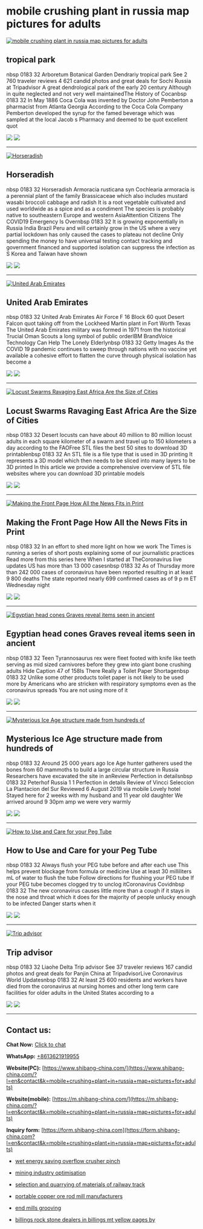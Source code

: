 # mobile crushing plant in russia map pictures for adults

<a href="https://swt.shibang-china.com/?l=en&img&k=mobile+crushing+plant+in+russia+map+pictures+for+adults" target="_blank">![mobile crushing plant in russia map pictures for adults](http://static.shibang-china.com/all-800x300/637.jpg)</a>

## tropical park
nbsp 0183 32 Arboretum Botanical Garden Dendrariy tropical park See 2 760 traveler reviews 4 621 candid photos and great deals for Sochi Russia at Tripadvisor A great dendrological park of the early 20 century Although in quite neglected and not very well maintainedThe History of Cocanbsp 0183 32 In May 1886 Coca Cola was invented by Doctor John Pemberton a pharmacist from Atlanta Georgia According to the Coca Cola Company Pemberton developed the syrup for the famed beverage which was sampled at the local Jacob s Pharmacy and deemed to be quot excellent quot


<a href="https://whatsapp.shibangsoft.com/WhatsApp.php" target="_blank" title="WhatsApp">![](http://static.shibang-china.com/icon/whatsapp.png)</a> <a href="https://swt.shibang-china.com/?l=en&icon&k=mobile+crushing+plant+in+russia+map+pictures+for+adults" target="_blank">![](http://static.shibang-china.com/icon/chat-en.png)</a>

---

<a href="https://swt.shibang-china.com/?l=en&img&k=mobile+crushing+plant+in+russia+map+pictures+for+adults" target="_blank">![Horseradish](http://static.shibang-china.com/all-800x300/377.jpg)</a>

## Horseradish
nbsp 0183 32 Horseradish Armoracia rusticana syn Cochlearia armoracia is a perennial plant of the family Brassicaceae which also includes mustard wasabi broccoli cabbage and radish It is a root vegetable cultivated and used worldwide as a spice and as a condiment The species is probably native to southeastern Europe and western AsiaAttention Citizens The COVID19 Emergency Is Overnbsp 0183 32 It is growing exponentially in Russia India Brazil Peru and will certainly grow in the US where a very partial lockdown has only caused the cases to plateau not decline Only spending the money to have universal testing contact tracking and government financed and supported isolation can suppress the infection as S Korea and Taiwan have shown


<a href="https://whatsapp.shibangsoft.com/WhatsApp.php" target="_blank" title="WhatsApp">![](http://static.shibang-china.com/icon/whatsapp.png)</a> <a href="https://swt.shibang-china.com/?l=en&icon&k=mobile+crushing+plant+in+russia+map+pictures+for+adults" target="_blank">![](http://static.shibang-china.com/icon/chat-en.png)</a>

---

<a href="https://swt.shibang-china.com/?l=en&img&k=mobile+crushing+plant+in+russia+map+pictures+for+adults" target="_blank">![United Arab Emirates](http://static.shibang-china.com/all-800x300/937.jpg)</a>

## United Arab Emirates
nbsp 0183 32 United Arab Emirates Air Force F 16 Block 60 quot Desert Falcon quot taking off from the Lockheed Martin plant in Fort Worth Texas The United Arab Emirates military was formed in 1971 from the historical Trucial Oman Scouts a long symbol of public orderIBM BrandVoice Technology Can Help The Lonely Elderlynbsp 0183 32 Getty Images As the COVID 19 pandemic continues to sweep through nations with no vaccine yet available a cohesive effort to flatten the curve through physical isolation has become a


<a href="https://whatsapp.shibangsoft.com/WhatsApp.php" target="_blank" title="WhatsApp">![](http://static.shibang-china.com/icon/whatsapp.png)</a> <a href="https://swt.shibang-china.com/?l=en&icon&k=mobile+crushing+plant+in+russia+map+pictures+for+adults" target="_blank">![](http://static.shibang-china.com/icon/chat-en.png)</a>

---

<a href="https://swt.shibang-china.com/?l=en&img&k=mobile+crushing+plant+in+russia+map+pictures+for+adults" target="_blank">![Locust Swarms Ravaging East Africa Are the Size of Cities](http://static.shibang-china.com/all-800x300/1413.jpg)</a>

## Locust Swarms Ravaging East Africa Are the Size of Cities
nbsp 0183 32 Desert locusts can have about 40 million to 80 million locust adults in each square kilometer of a swarm and travel up to 150 kilometers a day according to the FAOFree STL files the best 50 sites to download 3D printablenbsp 0183 32 An STL file is a file type that is used in 3D printing It represents a 3D model which then needs to be sliced into many layers to be 3D printed In this article we provide a comprehensive overview of STL file websites where you can download 3D printable models


<a href="https://whatsapp.shibangsoft.com/WhatsApp.php" target="_blank" title="WhatsApp">![](http://static.shibang-china.com/icon/whatsapp.png)</a> <a href="https://swt.shibang-china.com/?l=en&icon&k=mobile+crushing+plant+in+russia+map+pictures+for+adults" target="_blank">![](http://static.shibang-china.com/icon/chat-en.png)</a>

---

<a href="https://swt.shibang-china.com/?l=en&img&k=mobile+crushing+plant+in+russia+map+pictures+for+adults" target="_blank">![Making the Front Page How All the News Fits in Print](http://static.shibang-china.com/all-800x300/996.jpg)</a>

## Making the Front Page How All the News Fits in Print
nbsp 0183 32 In an effort to shed more light on how we work The Times is running a series of short posts explaining some of our journalistic practices Read more from this series here When I started at TheCoronavirus live updates US has more than 13 000 casesnbsp 0183 32 As of Thursday more than 242 000 cases of coronavirus have been reported resulting in at least 9 800 deaths The state reported nearly 699 confirmed cases as of 9 p m ET Wednesday night


<a href="https://whatsapp.shibangsoft.com/WhatsApp.php" target="_blank" title="WhatsApp">![](http://static.shibang-china.com/icon/whatsapp.png)</a> <a href="https://swt.shibang-china.com/?l=en&icon&k=mobile+crushing+plant+in+russia+map+pictures+for+adults" target="_blank">![](http://static.shibang-china.com/icon/chat-en.png)</a>

---

<a href="https://swt.shibang-china.com/?l=en&img&k=mobile+crushing+plant+in+russia+map+pictures+for+adults" target="_blank">![Egyptian head cones Graves reveal items seen in ancient](http://static.shibang-china.com/all-800x300/320.jpg)</a>

## Egyptian head cones Graves reveal items seen in ancient
nbsp 0183 32 Teen Tyrannosaurus rex were fleet footed with knife like teeth serving as mid sized carnivores before they grew into giant bone crushing adults Hide Caption 47 of 158Is There Really a Toilet Paper Shortagenbsp 0183 32 Unlike some other products toilet paper is not likely to be used more by Americans who are stricken with respiratory symptoms even as the coronavirus spreads You are not using more of it


<a href="https://whatsapp.shibangsoft.com/WhatsApp.php" target="_blank" title="WhatsApp">![](http://static.shibang-china.com/icon/whatsapp.png)</a> <a href="https://swt.shibang-china.com/?l=en&icon&k=mobile+crushing+plant+in+russia+map+pictures+for+adults" target="_blank">![](http://static.shibang-china.com/icon/chat-en.png)</a>

---

<a href="https://swt.shibang-china.com/?l=en&img&k=mobile+crushing+plant+in+russia+map+pictures+for+adults" target="_blank">![Mysterious Ice Age structure made from hundreds of](http://static.shibang-china.com/all-800x300/566.jpg)</a>

## Mysterious Ice Age structure made from hundreds of
nbsp 0183 32 Around 25 000 years ago Ice Age hunter gatherers used the bones from 60 mammoths to build a large circular structure in Russia Researchers have excavated the site in anReview Perfection in detailsnbsp 0183 32 Peterhof Russia 1 1 Perfection in details Review of Vincci Seleccion La Plantacion del Sur Reviewed 6 August 2019 via mobile Lovely hotel Stayed here for 2 weeks with my husband and 11 year old daughter We arrived around 9 30pm amp we were very warmly


<a href="https://whatsapp.shibangsoft.com/WhatsApp.php" target="_blank" title="WhatsApp">![](http://static.shibang-china.com/icon/whatsapp.png)</a> <a href="https://swt.shibang-china.com/?l=en&icon&k=mobile+crushing+plant+in+russia+map+pictures+for+adults" target="_blank">![](http://static.shibang-china.com/icon/chat-en.png)</a>

---

<a href="https://swt.shibang-china.com/?l=en&img&k=mobile+crushing+plant+in+russia+map+pictures+for+adults" target="_blank">![How to Use and Care for your Peg Tube](http://static.shibang-china.com/all-800x300/1247.jpg)</a>

## How to Use and Care for your Peg Tube
nbsp 0183 32 Always flush your PEG tube before and after each use This helps prevent blockage from formula or medicine Use at least 30 milliliters mL of water to flush the tube Follow directions for flushing your PEG tube If your PEG tube becomes clogged try to unclog itCoronavirus Covidnbsp 0183 32 The new coronavirus causes little more than a cough if it stays in the nose and throat which it does for the majority of people unlucky enough to be infected Danger starts when it


<a href="https://whatsapp.shibangsoft.com/WhatsApp.php" target="_blank" title="WhatsApp">![](http://static.shibang-china.com/icon/whatsapp.png)</a> <a href="https://swt.shibang-china.com/?l=en&icon&k=mobile+crushing+plant+in+russia+map+pictures+for+adults" target="_blank">![](http://static.shibang-china.com/icon/chat-en.png)</a>

---

<a href="https://swt.shibang-china.com/?l=en&img&k=mobile+crushing+plant+in+russia+map+pictures+for+adults" target="_blank">![Trip advisor](http://static.shibang-china.com/all-800x300/222.jpg)</a>

## Trip advisor
nbsp 0183 32 Liaohe Delta Trip advisor See 37 traveler reviews 167 candid photos and great deals for Panjin China at TripadvisorLive Coronavirus World Updatesnbsp 0183 32 At least 25 600 residents and workers have died from the coronavirus at nursing homes and other long term care facilities for older adults in the United States according to a


<a href="https://whatsapp.shibangsoft.com/WhatsApp.php" target="_blank" title="WhatsApp">![](http://static.shibang-china.com/icon/whatsapp.png)</a> <a href="https://swt.shibang-china.com/?l=en&icon&k=mobile+crushing+plant+in+russia+map+pictures+for+adults" target="_blank">![](http://static.shibang-china.com/icon/chat-en.png)</a>

---
## Contact us:

**Chat Now:** [Click to chat](https://swt.shibang-china.com?l=en&contact&k=mobile+crushing+plant+in+russia+map+pictures+for+adults)

**WhatsApp:**  [+8613621919955](https://whatsapp.shibangsoft.com/WhatsApp.php)

**Website(PC):** [https://www.shibang-china.com/](https://www.shibang-china.com/?l=en&contact&k=mobile+crushing+plant+in+russia+map+pictures+for+adults)

**Website(mobile):** [https://m.shibang-china.com/](https://m.shibang-china.com/?l=en&contact&k=mobile+crushing+plant+in+russia+map+pictures+for+adults)

**Inquiry form:** [https://form.shibang-china.com](https://form.shibang-china.com?l=en&contact&k=mobile+crushing+plant+in+russia+map+pictures+for+adults)

* [wet energy saving overflow crusher pinch](../168/wet%20energy%20saving%20overflow%20crusher%20pinch.md)

* [mining industry optimisation](../164/mining%20industry%20optimisation.md)

* [selection and quarrying of materials of railway track](../163/selection%20and%20quarrying%20of%20materials%20of%20railway%20track.md)

* [portable copper ore rod mill manufacturers](../168/portable%20copper%20ore%20rod%20mill%20manufacturers.md)

* [end mills grooving](../163/end%20mills%20grooving.md)

* [billings rock stone dealers in billings mt yellow pages by](../164/billings%20rock%20stone%20dealers%20in%20billings%20mt%20yellow%20pages%20by.md)